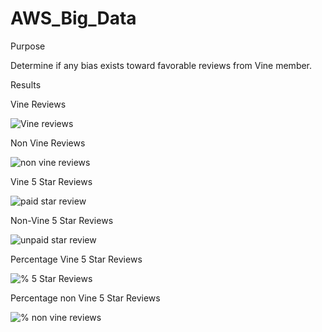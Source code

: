 # AWS_Big_Data
 
Purpose

Determine if any bias exists toward favorable reviews from Vine member.

Results

Vine Reviews

![Vine reviews](https://user-images.githubusercontent.com/92542382/154869976-acce1d76-84b5-486f-8feb-9a39b7a838f5.PNG)

Non Vine Reviews

![non vine reviews](https://user-images.githubusercontent.com/92542382/154870020-e15e2140-6db4-42fe-8ab9-2d83ff6bb5b9.PNG)

Vine 5 Star Reviews

![paid star review](https://user-images.githubusercontent.com/92542382/154870559-01f6d933-7186-4081-a8cc-456075aed2c2.PNG)

Non-Vine 5 Star Reviews

![unpaid star review](https://user-images.githubusercontent.com/92542382/154870619-46b6ff1f-c36d-4454-9c94-d86cc37bb665.PNG)

Percentage Vine 5 Star Reviews

![% 5 Star Reviews](https://user-images.githubusercontent.com/92542382/154870678-8b72517a-12d4-475f-946b-56d5786e3d80.PNG)

Percentage non Vine   5 Star Reviews

![% non vine reviews](https://user-images.githubusercontent.com/92542382/154870721-32ed2764-31f2-438d-b324-3d76e553d187.PNG)
